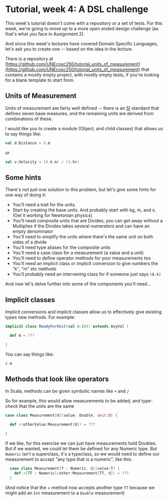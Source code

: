 # Tutorial, week 4: A DSL challenge

This week's tutorial doesn't come with a repository or a set of tests. For this week, we're going to move up to a more open ended design challenge (as that's what you face in Assignment 2).

And since this week's lectures have covered Domain Specific Languages, let's ask you to create one -- based on the idea in the lecture.

There is a repository at [https://github.com/UNEcosc250/tutorial_units_of_measurement](https://github.com/UNEcosc250/tutorial_units_of_measurement)
that contains a mostly empty project, with mostly empty tests, if you're looking for a blank template to start from.

## Units of Measurement

Units of measurement are fairly well defined -- there is an [SI](https://en.wikipedia.org/wiki/International_System_of_Units) standard that defines seven base measures, and the remaining units are derived from combinations of these.

I would like you to create a module (Object, and child classes) that allows us to say things like:


```scala
val d:Distance = 8.m
```

or

```scala
val v:Velocity = (8.k.m) / (3.hr)
```

## Some hints

There's not just one solution to this problem, but let's give some hints for one way of doing it:

* You'll need a trait for the units.
* Start by creating the base units. And probably start with kg, m, and s. (Get it working for Newtonian physics)
* You'll need composite units that are Divides; you can get away without a Multiplies if the Divides takes several numerators and can have an empty denominator
* You'll need to simplify the units where there's the same unit on both sides of a divide
* You'll need type aliases for the composite units
* You'll need a case class for a measurement (a value and a unit)
* You'll need to define operator methods for your measurements too
* You'll need an implicit class or implicit conversion to give numbers the "k", "m" etc methods
* You'll probably need an intervening class for if someone just says `(8.k)`

And now let's delve further into some of the components you'll need...

## Implicit classes

Implicit conversions and implicit classes allow us to effectively give existing types new methods. For example:

```scala
implicit class ReadyForUnit(val n:Int) extends AnyVal {

  def m = ???

}
```

You can say things like:

```scala
8.m
```

## Methods that look like operators

In Scala, methods can be given symbolic names like `+` and `/`

So for example, this would allow measurements to be added, and type-check that the units are the same

```scala
case class Measurement[U](value: Double, unit:U) {

  def +(otherValue:Measurement[U)) = ???

}
```

If we like, for this exercise we can just have measurements hold Doubles.
But if we wanted, we could let them be defined for any Numeric type.
But `Numeric` isn't a superclass, it's a typeclass, so we would need to define our measurement
to accept "any type that is a numeric", like this:

```scala
  case class Measurement[T : Numeric, U](value:T) {
    def +[TT : Numeric](other:Measurement[TT, U]) = ???
  }

```

(And notice that the + method now accepts another type `TT` because we might add an `Int` measurement to a `Double` measurement)


